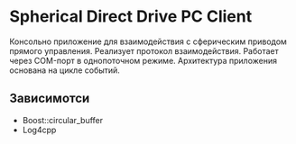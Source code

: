 # Spherical Direct Drive PC Client

Консольно приложение для взаимодействия с сферическим приводом прямого управления. Реализует протокол взаимодействия. Работает через COM-порт в однопоточном режиме. Архитектура приложения основана на цикле событий.

## Зависимотси

* Boost::circular_buffer
* Log4cpp
